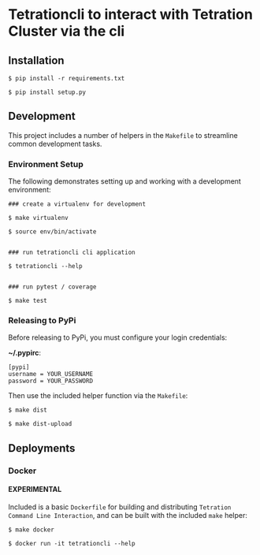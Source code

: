 # Tetrationcli to interact with Tetration Cluster via the cli

## Installation

```
$ pip install -r requirements.txt

$ pip install setup.py
```

## Development

This project includes a number of helpers in the `Makefile` to streamline common development tasks.

### Environment Setup

The following demonstrates setting up and working with a development environment:

```
### create a virtualenv for development

$ make virtualenv

$ source env/bin/activate


### run tetrationcli cli application

$ tetrationcli --help


### run pytest / coverage

$ make test
```


### Releasing to PyPi

Before releasing to PyPi, you must configure your login credentials:

**~/.pypirc**:

```
[pypi]
username = YOUR_USERNAME
password = YOUR_PASSWORD
```

Then use the included helper function via the `Makefile`:

```
$ make dist

$ make dist-upload
```

## Deployments

### Docker
#### EXPERIMENTAL 
Included is a basic `Dockerfile` for building and distributing `Tetration Command Line Interaction`,
and can be built with the included `make` helper:

```
$ make docker

$ docker run -it tetrationcli --help
```
